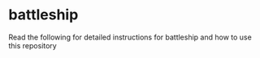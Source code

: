 # battleship
Read the following for detailed instructions for battleship and how to use this repository
